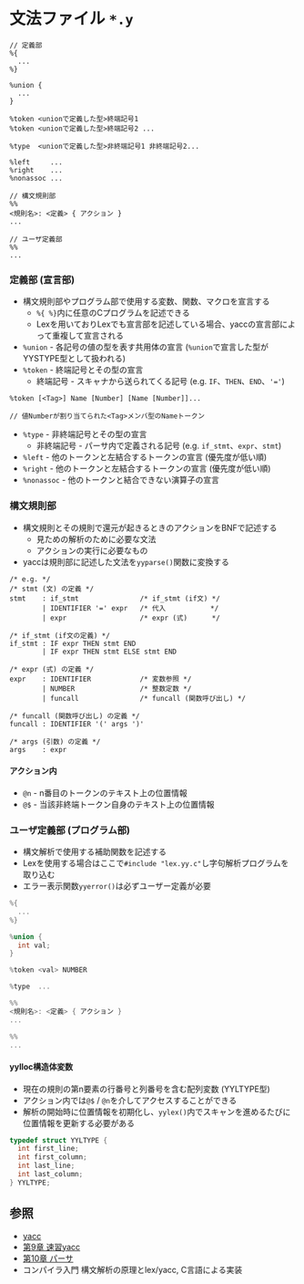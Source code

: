 # 文法ファイル `*.y`

```
// 定義部
%{
  ...
%}

%union {
  ...
}

%token <unionで定義した型>終端記号1
%token <unionで定義した型>終端記号2 ...

%type  <unionで定義した型>非終端記号1 非終端記号2...

%left     ...
%right    ...
%nonassoc ...

// 構文規則部
%%
<規則名>: <定義> { アクション }
...

// ユーザ定義部
%%
...
```

### 定義部 (宣言部)
- 構文規則部やプログラム部で使用する変数、関数、マクロを宣言する
  - `%{ %}`内に任意のCプログラムを記述できる
  - Lexを用いておりLexでも宣言部を記述している場合、yaccの宣言部によって重複して宣言される
- `%union` - 各記号の値の型を表す共用体の宣言 (`%union`で宣言した型がYYSTYPE型として扱われる)
- `%token` - 終端記号とその型の宣言
  - 終端記号 - スキャナから送られてくる記号 (e.g. `IF`、`THEN`、`END`、`'='`)

```
%token [<Tag>] Name [Number] [Name [Number]]...

// 値Numberが割り当てられた<Tag>メンバ型のNameトークン
```

- `%type` - 非終端記号とその型の宣言
  - 非終端記号 - パーサ内で定義される記号 (e.g. `if_stmt`、`expr`、`stmt`)
- `%left` - 他のトークンと左結合するトークンの宣言 (優先度が低い順)
- `%right` - 他のトークンと左結合するトークンの宣言 (優先度が低い順)
- `%nonassoc` - 他のトークンと結合できない演算子の宣言

### 構文規則部
- 構文規則とその規則で還元が起きるときのアクションをBNFで記述する
  - 見ための解析のために必要な文法
  - アクションの実行に必要なもの
- yaccは規則部に記述した文法を`yyparse()`関数に変換する

```
/* e.g. */
/* stmt (文) の定義 */
stmt    : if_stmt               /* if_stmt (if文) */
        | IDENTIFIER '=' expr   /* 代入           */
        | expr                  /* expr (式)      */

/* if_stmt (if文の定義) */
if_stmt : IF expr THEN stmt END
        | IF expr THEN stmt ELSE stmt END

/* expr (式) の定義 */
expr    : IDENTIFIER            /* 変数参照 */
        | NUMBER                /* 整数定数 */
        | funcall               /* funcall (関数呼び出し) */

/* funcall (関数呼び出し) の定義 */
funcall : IDENTIFIER '(' args ')'

/* args (引数) の定義 */
args    : expr
```

#### アクション内
- `@n` - n番目のトークンのテキスト上の位置情報
- `@$` - 当該非終端トークン自身のテキスト上の位置情報

### ユーザ定義部 (プログラム部)
- 構文解析で使用する補助関数を記述する
- Lexを使用する場合はここで`#include "lex.yy.c"`し字句解析プログラムを取り込む
- エラー表示関数`yyerror()`は必ずユーザー定義が必要

```c
%{
  ...
%}

%union {
  int val;
}

%token <val> NUMBER

%type  ...

%%
<規則名>: <定義> { アクション }
...

%%
...
```

#### yylloc構造体変数
- 現在の規則の第n要素の行番号と列番号を含む配列変数 (YYLTYPE型)
- アクション内では`@$` / `@n`を介してアクセスすることができる
- 解析の開始時に位置情報を初期化し、`yylex()`内でスキャンを進めるたびに位置情報を更新する必要がある

```c
typedef struct YYLTYPE {
  int first_line;
  int first_column;
  int last_line;
  int last_column;
} YYLTYPE;
```

## 参照
- [yacc](https://ja.wikipedia.org/wiki/Yacc)
- [第9章 速習yacc](https://i.loveruby.net/ja/rhg/book/yacc.html)
- [第10章 パーサ](https://i.loveruby.net/ja/rhg/book/parser.html)
- コンパイラ入門 構文解析の原理とlex/yacc, C言語による実装
